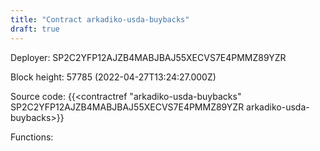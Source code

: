 ```yaml
---
title: "Contract arkadiko-usda-buybacks"
draft: true
---
```

Deployer: SP2C2YFP12AJZB4MABJBAJ55XECVS7E4PMMZ89YZR


 



Block height: 57785 (2022-04-27T13:24:27.000Z)

Source code: {{<contractref "arkadiko-usda-buybacks" SP2C2YFP12AJZB4MABJBAJ55XECVS7E4PMMZ89YZR arkadiko-usda-buybacks>}}

Functions:


